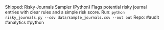 Shipped: Risky Journals Sampler (Python)
Flags potential risky journal entries with clear rules and a simple risk score.
Run: `python risky_journals.py --csv data/sample_journals.csv --out out`
Repo: <your GitHub repo link>
#audit #analytics #python
